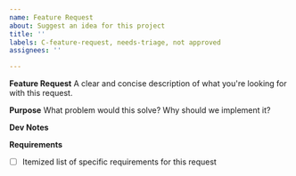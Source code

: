 ```yaml
---
name: Feature Request
about: Suggest an idea for this project
title: ''
labels: C-feature-request, needs-triage, not approved
assignees: ''

---
```


**Feature Request**
A clear and concise description of what you're looking for with this request.

**Purpose**
What problem would this solve? Why should we implement it?

**Dev Notes**

**Requirements**

- [ ] Itemized list of specific requirements for this request
